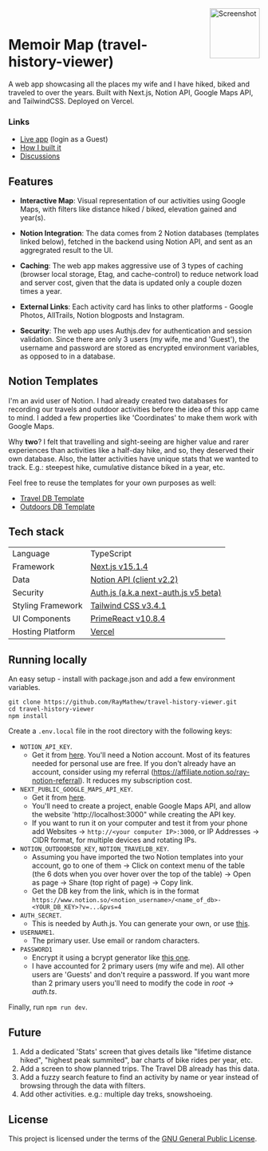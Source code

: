 <img width="100" alt="Screenshot" src="https://cdn.jsdelivr.net/gh/RayMathew/travel-history-viewer@main/imagehosting/200x200.png" align="right" style="margin-left:20px">

<br>

# Memoir Map (travel-history-viewer)

A web app showcasing all the places my wife and I have hiked, biked and traveled to over the years. Built with Next.js, Notion API, Google Maps API, and TailwindCSS. Deployed on Vercel.

### Links

- [Live app](https://travel-history-viewer.vercel.app) (login as a Guest)
- [How I built it](https://levelup.gitconnected.com/building-an-adventure-dashboard-with-next-js-notion-and-google-maps-4d672e82a513)
- [Discussions](https://github.com/RayMathew/travel-history-viewer/discussions)

## Features

- **Interactive Map**: Visual representation of our activities using Google Maps, with filters like distance hiked / biked,  elevation gained and year(s).
- **Notion Integration**: The data comes from 2 Notion databases (templates linked below), fetched in the backend using Notion API, and sent as an aggregrated result to the UI.
- **Caching**: The web app makes aggressive use of 3 types of caching (browser local storage, Etag, and cache-control) to reduce network load and server cost, given that the data is updated only a couple dozen times a year.
- **External Links**: Each activity card has links to other platforms - Google Photos, AllTrails, Notion blogposts and Instagram.

- **Security**: The web app uses Authjs.dev for authentication and session validation. Since there are only 3 users (my wife, me and 'Guest'), the username and password are stored as encrypted environment variables, as opposed to in a database.

## Notion Templates

I'm an avid user of Notion. I had already created two databases for recording our travels and outdoor activities before the idea of this app came to  mind. I added a few properties like 'Coordinates' to make them work with Google Maps.

Why **two**? I felt that travelling and sight-seeing are higher value and rarer experiences than activities like a half-day hike, and so, they deserved their own database. Also, the latter activities have unique stats that we wanted to track. E.g.: steepest hike, cumulative distance biked in a year, etc.

Feel free to reuse the templates for your own purposes as well:
- [Travel DB Template](https://raymathew.notion.site/Travel-Database-Template-17b8f10128468039b99cec9ada58cdd9?pvs=4)
- [Outdoors DB Template](https://raymathew.notion.site/Outdoors-Template-17b8f101284680fa8a9cc4d8d5be5707?pvs=4)

## Tech stack

|                     |               |
|---------------------|---------------|
| Language            | TypeScript    |
| Framework           | [Next.js v15.1.4](https://nextjs.org/docs) |
| Data                | [Notion API (client v2.2)](https://developers.notion.com)    |
| Security|[Auth.js (a.k.a next-auth.js v5 beta)](https://authjs.dev/)|
| Styling Framework   | [Tailwind CSS v3.4.1](https://tailwindcss.com/)  |
| UI Components   | [PrimeReact v10.8.4](https://primereact.org/)  |
| Hosting Platform    | [Vercel](https://vercel.com/)        |

## Running locally

An easy setup - install with package.json and add a few environment variables.

    git clone https://github.com/RayMathew/travel-history-viewer.git
    cd travel-history-viewer
    npm install 

Create a `.env.local` file in the root directory with the following keys:

- `NOTION_API_KEY`.
  - Get it from [here](https://www.notion.so/profile/integrations). You'll need a Notion account. Most of its features needed for personal use are free. If you don't already have an account, consider using my referral (https://affiliate.notion.so/ray-notion-referral). It reduces my subscription cost.
- `NEXT_PUBLIC_GOOGLE_MAPS_API_KEY`.
  - Get it from [here](https://cloud.google.com/). 
  - You'll need to create a project, enable Google Maps API, and allow the website 'http://localhost:3000" while creating the API key.
  - If you want to run it on your computer and test it from your phone add Websites -> `http://<your computer IP>:3000`, or IP Addresses -> CIDR format, for multiple devices and rotating IPs.
- `NOTION_OUTDOORSDB_KEY`, `NOTION_TRAVELDB_KEY`.
  - Assuming you have imported the two Notion templates into your account, go to one of them -> Click on context menu of the table (the 6 dots when you over hover over the top of the table) -> Open as page -> Share (top right of page) -> Copy link.
  - Get the DB key from the link, which is in the format `https://www.notion.so/<notion_username>/<name_of_db>-<YOUR_DB_KEY>?v=...&pvs=4`
- `AUTH_SECRET`.
  - This is needed by Auth.js. You can generate your own, or use [this](https://generate-secret.vercel.app/32).
- `USERNAME1`.
  - The primary user. Use email or random characters.
- `PASSWORD1`
  - Encrypt it using a bcrypt generator like [this one](https://bcrypt-generator.com/).
  - I have accounted for 2 primary users (my wife and me). All other users are 'Guests' and don't require a password. If you want more than 2 primary users you'll need to modify the code in _root -> auth.ts_.

Finally, run `npm run dev`.

## Future

1. Add a dedicated 'Stats' screen that gives details like "lifetime distance hiked", "highest peak summited", bar charts of bike rides per year, etc.
2. Add a screen to show planned trips. The Travel DB already has this data.
3. Add a fuzzy search feature to find an activity by name or year instead of browsing through the data with filters.
4. Add other activities. e.g.: multiple day treks, snowshoeing.

## License

This project is licensed under the terms of the [GNU General Public License](https://www.gnu.org/licenses/gpl-3.0.en.html).
